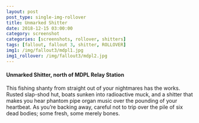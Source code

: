 ```yaml
---
layout: post
post_type: single-img-rollover
title: Unmarked Shitter
date: 2018-12-15 03:00:00
category: screenshot
categories: [screenshots, rollover, shitters]
tags: [fallout, fallout 3, shitter, ROLLOVER]
img1: /img/fallout3/mdpl1.jpg
img1_rollover: /img/fallout3/mdpl2.jpg
---
```

#### Unmarked Shitter, north of MDPL Relay Station

This fishing shanty from straight out of your nightmares has the works. Rusted slap-shod hut, boats sunken into radioactive muck, and a shitter that makes you hear phantom pipe organ music over the pounding of your heartbeat. As you’re backing away, careful not to trip over the pile of six dead bodies; some fresh, some merely bones.
